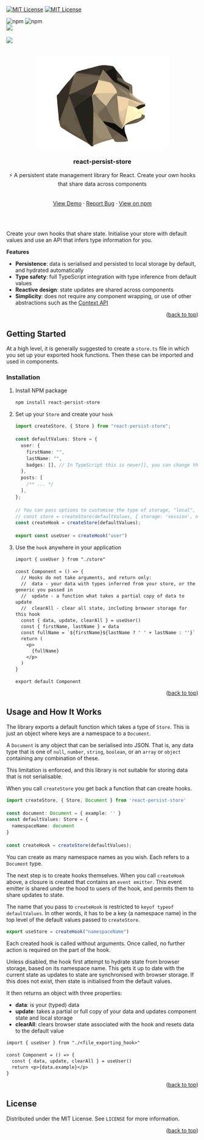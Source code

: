 <a name="readme-top"></a>

[![MIT License][license-shield]][license-url]
[![MIT License][react.js]][react-url]

<div>
  <img alt="npm" src="https://github.com/AndrewWalsh/react-persist-store/actions/workflows/node.js.yml/badge.svg">

  <img alt="npm" src="https://img.shields.io/npm/v/react-persist-store">
</div>

<div>
  <a href="https://codeclimate.com/github/AndrewWalsh/react-persist-store/maintainability"><img src="https://api.codeclimate.com/v1/badges/65e4f98c2e583c6b7871/maintainability" /></a>

  <a href="https://codeclimate.com/github/AndrewWalsh/react-persist-store/test_coverage"><img src="https://api.codeclimate.com/v1/badges/65e4f98c2e583c6b7871/test_coverage" /></a>
</div>

<!-- PROJECT LOGO -->
<br />
<div align="center">
  <a href="https://github.com/AndrewWalsh/react-persist-store">
    <img src="https://raw.githubusercontent.com/AndrewWalsh/react-persist-store/main/resources/logo.svg" alt="Logo">
  </a>

<h3 align="center">react-persist-store</h3>

  <p align="center">
    ⚡ A persistent state management library for React. Create your own hooks that share data across components
    <br />
    <br />
    <br />
    <a href="https://andrewwalsh.github.io/react-persist-store/">View Demo</a>
    ·
    <a href="https://github.com/AndrewWalsh/react-persist-store/issues">Report Bug</a>
    ·
    <a href="https://www.npmjs.com/package/react-persist-store">View on npm</a>
  </p>
</div>

<br />
<br />

<!-- ABOUT THE PROJECT -->

Create your own hooks that share state. Initialise your store with default values and use an API that infers type information for you.

**Features**

- **Persistence**: data is serialised and persisted to local storage by default, and hydrated automatically
- **Type safety**: full TypeScript integration with type inference from default values
- **Reactive design**: state updates are shared across components
- **Simplicity**: does not require any component wrapping, or use of other abstractions such as the [Context API](https://reactjs.org/docs/context.html)

<p align="right">(<a href="#readme-top">back to top</a>)</p>

<!-- GETTING STARTED -->

## Getting Started

At a high level, it is generally suggested to create a `store.ts` file in which you set up your exported hook functions. Then these can be imported and used in components.

### Installation

1. Install NPM package
   ```sh
   npm install react-persist-store
   ```
2. Set up your `Store` and create your `hook`

   ```ts
   import createStore, { Store } from "react-persist-store";

   const defaultValues: Store = {
     user: {
       firstName: "",
       lastName: "",
       badges: [], // In TypeScript this is never[], you can change this behaviour with createStore<YourStoreType>(...)
     },
     posts: [
       /** ... */
     ],
   };

   // You can pass options to customise the type of storage, "local", "session", or false to disable persistence
   // const store = createStore(defaultValues, { storage: 'session', namespace: 'custom' });
   const createHook = createStore(defaultValues);

   export const useUser = createHook("user")
   ```
3. Use the `hook` anywhere in your application
    ```tsx
    import { useUser } from "./store"

    const Component = () => {
      // Hooks do not take arguments, and return only:
      //  data - your data with types inferred from your store, or the generic you passed in
      //  update - a function what takes a partial copy of data to update
      //  clearAll - clear all state, including browser storage for this hook
      const { data, update, clearAll } = useUser()
      const { firstName, lastName } = data
      const fullName = `${firstName}${lastName ? ' ' + lastName : ''}`
      return (
        <p>
          {fullName}
        </p>
      )
    }

    export default Component
    ````

<p align="right">(<a href="#readme-top">back to top</a>)</p>

<!-- USAGE AND HOW IT WORKS -->

## Usage and How It Works

The library exports a default function which takes a type of `Store`. This is just an object where keys are a namespace to a `Document`.

A `Document` is any object that can be serialised into JSON. That is, any data type that is one of `null`, `number`, `string`, `boolean`, or an `array` or `object` containing any combination of these.

This limitation is enforced, and this library is not suitable for storing data that is not serialisable.

When you call `createStore` you get back a function that can create hooks.

```ts
import createStore, { Store, Document } from 'react-persist-store'

const document: Document = { example: '' }
const defaultValues: Store = {
  namespaceName: document
}

const createHook = createStore(defaultValues);
```

You can create as many namespace names as you wish. Each refers to a `Document` type.

The next step is to create hooks themselves. When you call `createHook` above, a closure is created that contains an `event emitter`. This event emitter is shared under the hood to users of the hook, and permits them to share updates to state.

The name that you pass to `createHook` is restricted to `keyof typeof defaultValues`. In other words, it has to be a key (a namespace name) in the top level of the default values passed to `createStore`.

```ts
export useStore = createHook("namespaceName")
```

Each created hook is called without arguments. Once called, no further action is required on the part of the hook.

Unless disabled, the hook first attempt to hydrate state from browser storage, based on its namespace name. This gets it up to date with the current state as updates to state are synchronised with browser storage. If this does not exist, then state is initialised from the default values.

It then returns an object with three properties:

- **data**: is your (typed) data
- **update**: takes a partial or full copy of your data and updates component state and local storage
- **clearAll**: clears browser state associated with the hook and resets data to the default value

```tsx
import { useUser } from "./<file_exporting_hook>"

const Component = () => {
  const { data, update, clearAll } = useUser()
  return <p>{data.example}</p>
}
```

<p align="right">(<a href="#readme-top">back to top</a>)</p>

<!-- LICENSE -->

## License

Distributed under the MIT License. See `LICENSE` for more information.

<p align="right">(<a href="#readme-top">back to top</a>)</p>

<!-- MARKDOWN LINKS & IMAGES -->
<!-- https://www.markdownguide.org/basic-syntax/#reference-style-links -->

[contributors-shield]: https://img.shields.io/github/contributors/AndrewWalsh/react-persist-store.svg?style=for-the-badge
[contributors-url]: https://github.com/AndrewWalsh/react-persist-store/graphs/contributors
[forks-shield]: https://img.shields.io/github/forks/AndrewWalsh/react-persist-store.svg?style=for-the-badge
[forks-url]: https://github.com/AndrewWalsh/react-persist-store/network/members
[stars-shield]: https://img.shields.io/github/stars/AndrewWalsh/react-persist-store.svg?style=for-the-badge
[stars-url]: https://github.com/AndrewWalsh/react-persist-store/stargazers
[issues-shield]: https://img.shields.io/github/issues/AndrewWalsh/react-persist-store.svg?style=for-the-badge
[issues-url]: https://github.com/AndrewWalsh/react-persist-store/issues
[license-shield]: https://img.shields.io/github/license/AndrewWalsh/react-persist-store.svg?style=for-the-badge
[license-url]: https://github.com/AndrewWalsh/react-persist-store/blob/master/LICENSE
[react.js]: https://img.shields.io/badge/React-20232A?style=for-the-badge&logo=react&logoColor=61DAFB
[react-url]: https://reactjs.org/

